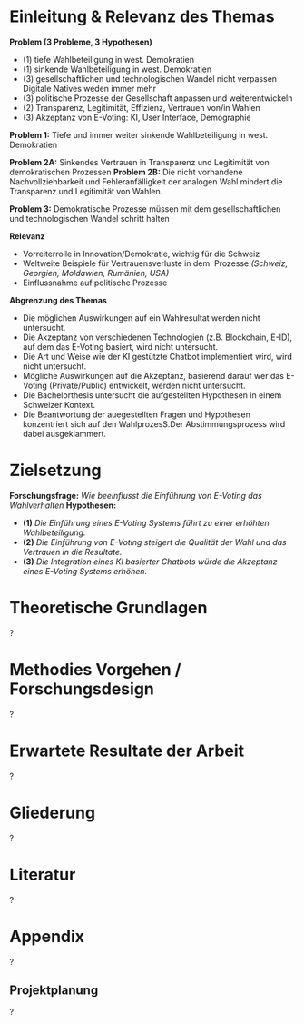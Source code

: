 # Einleitung & Relevanz des Themas
**Problem (3 Probleme, 3 Hypothesen)**
- (1) tiefe Wahlbeteiligung in west. Demokratien
- (1) sinkende Wahlbeteiligung in west. Demokratien
- (3) gesellschaftlichen und technologischen Wandel nicht verpassen
Digitale Natives weden immer mehr
- (3) politische Prozesse der Gesellschaft anpassen und weiterentwickeln
- (2) Transparenz, Legitimität, Effizienz, Vertrauen von/in Wahlen
- (3) Akzeptanz von E-Voting:
KI, User Interface, Demographie

**Problem 1:** Tiefe und immer weiter sinkende Wahlbeteiligung in west. Demokratien

**Problem 2A:** Sinkendes Vertrauen in Transparenz und Legitimität von demokratischen Prozessen
**Problem 2B:** Die nicht vorhandene Nachvollziehbarkeit und Fehleranfälligkeit der analogen Wahl mindert die Transparenz und Legitimität von Wahlen.

**Problem 3:** Demokratische Prozesse müssen mit dem gesellschaftlichen und technologischen Wandel schritt halten

**Relevanz**
- Vorreiterrolle in Innovation/Demokratie, wichtig für die Schweiz
- Weltweite Beispiele für Vertrauensverluste in dem. Prozesse *(Schweiz, Georgien, Moldawien, Rumänien, USA)*
- Einflussnahme auf politische Prozesse

**Abgrenzung des Themas**
- Die möglichen Auswirkungen auf ein Wahlresultat werden nicht untersucht. 
- Die Akzeptanz von verschiedenen Technologien (z.B. Blockchain, E-ID), auf dem das E-Voting basiert, wird nicht untersucht. 
- Die Art und Weise wie der KI gestützte Chatbot implementiert wird, wird nicht untersucht.
- Mögliche Auswirkungen auf die Akzeptanz, basierend darauf wer das E-Voting (Private/Public) entwickelt, werden nicht untersucht. 
- Die Bachelorthesis untersucht die aufgestellten Hypothesen in einem Schweizer Kontext.
- Die Beantwortung der auegestellten Fragen und Hypothesen konzentriert sich auf den WahlprozesS.Der Abstimmungsprozess wird dabei ausgeklammert. 

# Zielsetzung
**Forschungsfrage:** *Wie beeinflusst die Einführung von E-Voting das Wahlverhalten*
**Hypothesen:**
- **(1)** *Die Einführung eines E-Voting Systems führt zu einer erhöhten Wahlbeteiligung.*
- **(2)** *Die Einführung von E-Voting steigert die Qualität der Wahl und das Vertrauen in die Resultate.* 
- **(3)** *Die Integration eines KI basierter Chatbots würde die Akzeptanz eines E-Voting Systems erhöhen.*

# Theoretische Grundlagen
?

# Methodies Vorgehen / Forschungsdesign
?

# Erwartete Resultate der Arbeit
?

# Gliederung
?

# Literatur
?

# Appendix
?

## Projektplanung
?
